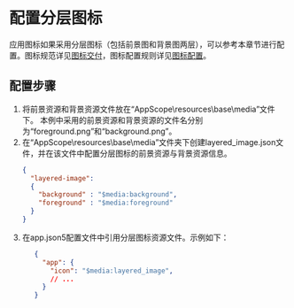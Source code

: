 # 配置分层图标

应用图标如果采用分层图标（包括前景图和背景图两层），可以参考本章节进行配置。图标规范详见<!--RP1-->[图标交付](https://docs.openharmony.cn/pages/v5.0/zh-cn/design/ux-design/visual-app-icons.md#%E5%9B%BE%E6%A0%87%E4%BA%A4%E4%BB%98)<!--RP1End-->，图标配置规则详见[图标配置](../application-models/application-component-configuration-stage.md#图标和标签配置)。

## 配置步骤
1. 将前景资源和背景资源文件放在“AppScope\resources\base\media”文件下。
   本例中采用的前景资源和背景资源的文件名分别为“foreground.png”和“background.png”。
2. 在“AppScope\resources\base\media”文件夹下创建layered_image.json文件，并在该文件中配置分层图标的前景资源与背景资源信息。
    ```json
    {
      "layered-image":
      {
        "background" : "$media:background",
        "foreground" : "$media:foreground"
      }
    }
    ```
3. 在app.json5配置文件中引用分层图标资源文件。示例如下：
     ```json
        {
          "app": {
            "icon": "$media:layered_image",
            // ...
          }
        }
    ```

